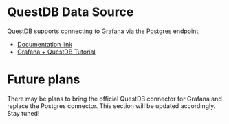 # QuestDB Data Source

QuestDB supports connecting to Grafana via the Postgres endpoint.

- [Documentation link](https://questdb.io/docs/third-party-tools/grafana/)
- [Grafana + QuestDB Tutorial](https://questdb.io/blog/time-series-monitoring-dashboard-grafana-questdb/)

# Future plans

There may be plans to bring the official QuestDB connector for Grafana and replace the Postgres connector. 
This section will be updated accordingly. Stay tuned!


